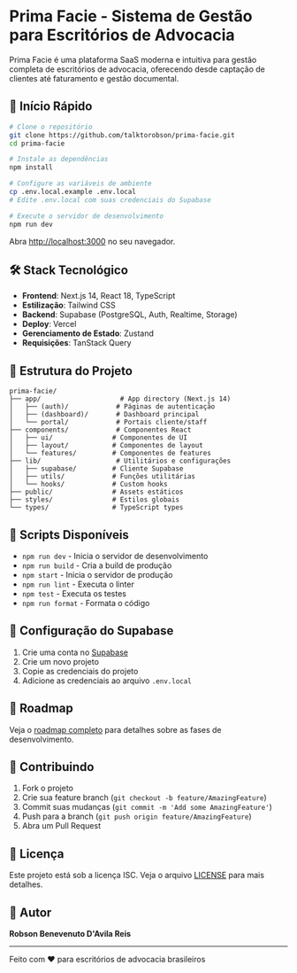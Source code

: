 # Prima Facie - Sistema de Gestão para Escritórios de Advocacia

Prima Facie é uma plataforma SaaS moderna e intuitiva para gestão completa de escritórios de advocacia, oferecendo desde captação de clientes até faturamento e gestão documental.

## 🚀 Início Rápido

```bash
# Clone o repositório
git clone https://github.com/talktorobson/prima-facie.git
cd prima-facie

# Instale as dependências
npm install

# Configure as variáveis de ambiente
cp .env.local.example .env.local
# Edite .env.local com suas credenciais do Supabase

# Execute o servidor de desenvolvimento
npm run dev
```

Abra [http://localhost:3000](http://localhost:3000) no seu navegador.

## 🛠️ Stack Tecnológico

- **Frontend**: Next.js 14, React 18, TypeScript
- **Estilização**: Tailwind CSS
- **Backend**: Supabase (PostgreSQL, Auth, Realtime, Storage)
- **Deploy**: Vercel
- **Gerenciamento de Estado**: Zustand
- **Requisições**: TanStack Query

## 📁 Estrutura do Projeto

```
prima-facie/
├── app/                    # App directory (Next.js 14)
│   ├── (auth)/            # Páginas de autenticação
│   ├── (dashboard)/       # Dashboard principal
│   └── portal/            # Portais cliente/staff
├── components/            # Componentes React
│   ├── ui/               # Componentes de UI
│   ├── layout/           # Componentes de layout
│   └── features/         # Componentes de features
├── lib/                   # Utilitários e configurações
│   ├── supabase/         # Cliente Supabase
│   ├── utils/            # Funções utilitárias
│   └── hooks/            # Custom hooks
├── public/               # Assets estáticos
├── styles/               # Estilos globais
└── types/                # TypeScript types
```

## 🔧 Scripts Disponíveis

- `npm run dev` - Inicia o servidor de desenvolvimento
- `npm run build` - Cria a build de produção
- `npm start` - Inicia o servidor de produção
- `npm run lint` - Executa o linter
- `npm test` - Executa os testes
- `npm run format` - Formata o código

## 🔐 Configuração do Supabase

1. Crie uma conta no [Supabase](https://supabase.com)
2. Crie um novo projeto
3. Copie as credenciais do projeto
4. Adicione as credenciais ao arquivo `.env.local`

## 📝 Roadmap

Veja o [roadmap completo](prima-facie-roadmap.md) para detalhes sobre as fases de desenvolvimento.

## 🤝 Contribuindo

1. Fork o projeto
2. Crie sua feature branch (`git checkout -b feature/AmazingFeature`)
3. Commit suas mudanças (`git commit -m 'Add some AmazingFeature'`)
4. Push para a branch (`git push origin feature/AmazingFeature`)
5. Abra um Pull Request

## 📄 Licença

Este projeto está sob a licença ISC. Veja o arquivo [LICENSE](LICENSE) para mais detalhes.

## 👥 Autor

**Robson Benevenuto D'Avila Reis**

---

Feito com ❤️ para escritórios de advocacia brasileiros
